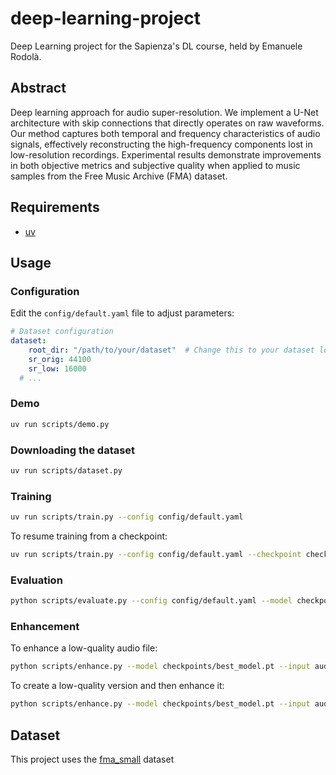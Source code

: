 # deep-learning-project

Deep Learning project for the Sapienza's DL course, held by Emanuele Rodolà.

## Abstract

Deep learning approach for audio super-resolution. We implement a U-Net architecture with skip connections that directly operates on raw waveforms. Our method captures both temporal and frequency characteristics of audio signals, effectively reconstructing the high-frequency components lost in low-resolution recordings. Experimental results demonstrate improvements in both objective metrics and subjective quality when applied to music samples from the Free Music Archive (FMA) dataset.

## Requirements

- [uv](https://github.com/astral-sh/uv)

## Usage

### Configuration

Edit the `config/default.yaml` file to adjust parameters:

```yaml
# Dataset configuration
dataset:
    root_dir: "/path/to/your/dataset"  # Change this to your dataset location
    sr_orig: 44100
    sr_low: 16000
  # ...
```

### Demo

```bash
uv run scripts/demo.py
```

### Downloading the dataset

```bash
uv run scripts/dataset.py
```

### Training

```bash
uv run scripts/train.py --config config/default.yaml
```

To resume training from a checkpoint:

```bash
uv run scripts/train.py --config config/default.yaml --checkpoint checkpoints/model_checkpoint_epoch_30.pt
```

### Evaluation

```bash
python scripts/evaluate.py --config config/default.yaml --model checkpoints/best_model.pt --output results/evaluation.json
```

### Enhancement

To enhance a low-quality audio file:

```bash
python scripts/enhance.py --model checkpoints/best_model.pt --input audio/lowquality.mp3 --output audio/enhanced.wav
```

To create a low-quality version and then enhance it:

```bash
python scripts/enhance.py --model checkpoints/best_model.pt --input audio/original.mp3 --output audio/enhanced.wav --create_low_quality
```

## Dataset

This project uses the [fma_small](https://github.com/mdeff/fma.git) dataset